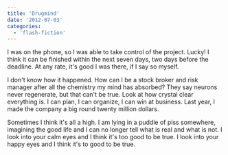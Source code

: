 ```yaml
---
title: 'Drugmind'
date: '2012-07-03'
categories:
  - 'flash-fiction'
---
```


I was on the phone, so I was able to take control of the project. Lucky! I think
it can be finished within the next seven days, two days before the deadline. At
any rate, it's good I was there, if I say so myself.

<!-- truncate -->

I don't know how it happened. How can I be a stock broker and risk manager after
all the chemistry my mind has absorbed? They say neurons never regenerate, but
that can't be true. Look at how crystal clear everything is. I can plan, I can
organize, I can win at business. Last year, I made the company a big round
twenty million dollars.

Sometimes I think it's all a high. I am lying in a puddle of piss somewhere,
imagining the good life and I can no longer tell what is real and what is not. I
look into your calm eyes and I think it's too good to be true. I look into your
happy eyes and I think it's to good to be true.

